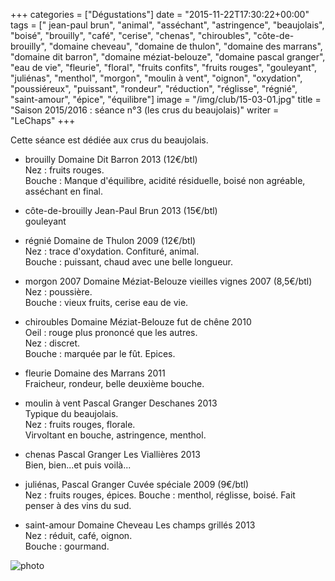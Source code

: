 +++
categories = ["Dégustations"]
date = "2015-11-22T17:30:22+00:00"
tags = [" jean-paul brun", "animal", "asséchant", "astringence", "beaujolais", "boisé", "brouilly", "café", "cerise", "chenas", "chiroubles", "côte-de-brouilly", "domaine cheveau", "domaine de thulon", "domaine des marrans", "domaine dit barron", "domaine méziat-belouze", "domaine pascal granger", "eau de vie", "fleurie", "floral", "fruits confits", "fruits rouges", "gouleyant", "juliénas", "menthol", "morgon", "moulin à vent", "oignon", "oxydation", "poussiéreux", "puissant", "rondeur", "réduction", "réglisse", "régnié", "saint-amour", "épice", "équilibre"] 
image = "/img/club/15-03-01.jpg"
title = "Saison 2015/2016 : séance n°3 (les crus du beaujolais)"
writer = "LeChaps"
+++

Cette séance est dédiée aux crus du beaujolais.

* brouilly Domaine Dit Barron 2013 (12€/btl) <i class="fa fa-minus-circle"></i>  
Nez : fruits rouges.  
Bouche : Manque d'équilibre, acidité résiduelle, boisé non agréable, asséchant en final.

* côte-de-brouilly Jean-Paul Brun 2013 (15€/btl)  
gouleyant

* régnié Domaine de Thulon 2009 (12€/btl)  
Nez : trace d'oxydation. Confituré, animal.  
Bouche : puissant, chaud avec une belle longueur.

* morgon 2007 Domaine Méziat-Belouze vieilles vignes 2007 (8,5€/btl) <i class="fa fa-plus-circle"></i>  
Nez : poussière.  
Bouche : vieux fruits, cerise eau de vie.

* chiroubles Domaine Méziat-Belouze fut de chêne 2010  
Oeil : rouge plus prononcé que les autres.  
Nez : discret.  
Bouche : marquée par le fût. Epices.

* fleurie Domaine des Marrans 2011  
Fraicheur, rondeur, belle deuxième bouche.  

* moulin à vent Pascal Granger Deschanes 2013  
Typique du beaujolais.  
Nez : fruits rouges, florale.  
Virvoltant en bouche, astringence, menthol.

* chenas Pascal Granger Les Viallières 2013  
Bien, bien...et puis voilà...

* juliénas, Pascal Granger Cuvée spéciale 2009 (9€/btl) <i class="fa fa-plus-circle"></i> <i class="fa fa-plus-circle"></i>  
Nez : fruits rouges, épices.
Bouche : menthol, réglisse, boisé. Fait penser à des vins du sud.

* saint-amour Domaine Cheveau Les champs grillés 2013 <i class="fa fa-plus-circle"></i>  
Nez : réduit, café, oignon.  
Bouche : gourmand.

![photo][1]

[1]: /img/club/15-03-01.jpg
